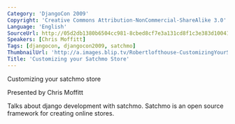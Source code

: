 ```yaml
---
Category: 'DjangoCon 2009'
Copyright: 'Creative Commons Attribution-NonCommercial-ShareAlike 3.0'
Language: 'English'
SourceUrl: http://05d2db1380b6504cc981-8cbed8cf7e3a131cd8f1c3e383d10041.r93.cf2.rackcdn.com/djangocon-2009/2_customizing-your-satchmo-store.ogv
Speakers: [Chris Moffitt]
Tags: [djangocon, djangocon2009, satchmo]
ThumbnailUrl: 'http://a.images.blip.tv/Robertlofthouse-CustomizingYourSatchmoStore406.png'
Title: 'Customizing your Satchmo Store'
---
```

Customizing your satchmo store

  
Presented by Chris Moffitt

  
Talks about django development with satchmo. Satchmo is an open source
framework for creating online stores.
